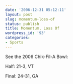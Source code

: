 ```yaml
---
date: '2006-12-31 05:12:11'
layout: post
slug: momentum-loss-of
status: publish
title: Momentum, Loss Of
wordpress_id: '93'
categories:
- Sports
---
```


See the 2006 Chik-Fil-A Bowl:

Half: 21-3, VT

Final: 24-31, GA

